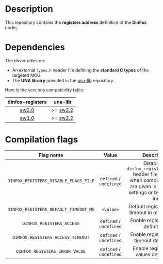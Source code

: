 # Description

This repository contains the **registers address** definition of the **DinFox** nodes.

# Dependencies

The driver relies on:

* An external `types.h` header file defining the **standard C types** of the targeted MCU.
* The **UNA library** provided in the [una-lib](https://github.com/Ludovic-Lesur/una-lib) repository.

Here is the versions compatibility table:

| **dinfox-registers** | **una-lib** |
|:---:|:---:|
| [sw2.0](https://github.com/Ludovic-Lesur/dinfox-registers/releases/tag/sw2.0) | >= [sw2.2](https://github.com/Ludovic-Lesur/una-lib/releases/tag/sw2.2) |
| [sw1.0](https://github.com/Ludovic-Lesur/dinfox-registers/releases/tag/sw1.0) | >= [sw2.2](https://github.com/Ludovic-Lesur/una-lib/releases/tag/sw2.2) |

# Compilation flags

| **Flag name** | **Value** | **Description** |
|:---:|:---:|:---:|
| `DINFOX_REGISTERS_DISABLE_FLAGS_FILE` | `defined` / `undefined` | Disable the `dinfox_registers_flags.h` header file inclusion when compilation flags are given in the project settings or by command line. |
| `DINFOX_REGISTERS_DEFAULT_TIMEOUT_MS` | `<value>` | Default registers access timeout in milliseconds. |
| `DINFOX_REGISTERS_ACCESS` | `defined` / `undefined` | Enable register access definitions. |
| `DINFOX_REGISTERS_ACCESS_TIMEOUT` | `defined` / `undefined` | Enable register access timeout definitions. |
| `DINFOX_REGISTERS_ERROR_VALUE` | `defined` / `undefined` | Enable register error values definitions. |
